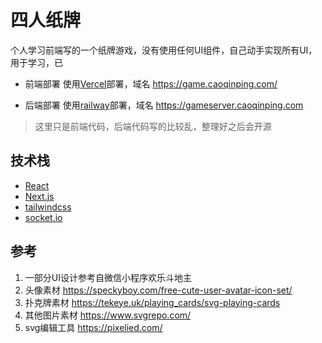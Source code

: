 # 四人纸牌

个人学习前端写的一个纸牌游戏，没有使用任何UI组件，自己动手实现所有UI，用于学习，已

* 前端部署
    使用[Vercel](https://vercel.com/)部署，域名 https://game.caoqinping.com/

* 后端部署
    使用[railway](https://railway.app/)部署，域名 https://gameserver.caoqinping.com

> 这里只是前端代码，后端代码写的比较乱，整理好之后会开源

## 技术栈
* [React](https://react.dev/)
* [Next.js](https://nextjs.org/)
* [tailwindcss](https://tailwindcss.com/)
* [socket.io](https://socket.io/)

## 参考

1. 一部分UI设计参考自微信小程序欢乐斗地主
2. 头像素材 https://speckyboy.com/free-cute-user-avatar-icon-set/
3. 扑克牌素材 https://tekeye.uk/playing_cards/svg-playing-cards
4. 其他图片素材 https://www.svgrepo.com/
5. svg编辑工具 https://pixelied.com/
